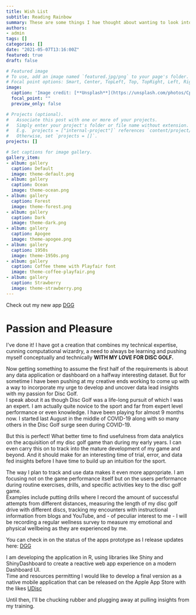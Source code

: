 ```yaml
---
title: Wish List
subtitle: Reading Rainbow
summary: These are some things I hae thought about wanting to look into
authors:
- admin
tags: []
categories: []
date: "2021-05-07T13:16:00Z"
featured: true
draft: false

# Featured image
# To use, add an image named `featured.jpg/png` to your page's folder.
# Focal point options: Smart, Center, TopLeft, Top, TopRight, Left, Right, BottomLeft, Bottom, BottomRight
image:
  caption: 'Image credit: [**Unsplash**](https://unsplash.com/photos/CpkOjOcXdUY)'
  focal_point: ""
  preview_only: false

# Projects (optional).
#   Associate this post with one or more of your projects.
#   Simply enter your project's folder or file name without extension.
#   E.g. `projects = ["internal-project"]` references `content/project/deep-learning/index.md`.
#   Otherwise, set `projects = []`.
projects: []

# Set captions for image gallery.
gallery_item:
- album: gallery
  caption: Default
  image: theme-default.png
- album: gallery
  caption: Ocean
  image: theme-ocean.png
- album: gallery
  caption: Forest
  image: theme-forest.png
- album: gallery
  caption: Dark
  image: theme-dark.png
- album: gallery
  caption: Apogee
  image: theme-apogee.png
- album: gallery
  caption: 1950s
  image: theme-1950s.png
- album: gallery
  caption: Coffee theme with Playfair font
  image: theme-coffee-playfair.png
- album: gallery
  caption: Strawberry
  image: theme-strawberry.png
---
```


Check out my new app [DGG](jerad.shinyapps.io/DiscGolfGrowth)

# Passion and Pleasure  

I've done it! I have got a creation that combines my technical expertise, cunning computational wizardry, a need to always be learning and pushing myself conceptually and technically **WITH MY LOVE FOR DISC GOLF.**  

Now getting something to assume the first half of the requirements is about any data application or dashboard on a halfway interesting dataset. But for sometime I have been pushing at my creative ends working to come up with a way to incorporate my urge to develop and uncover data lead insights with my passion for Disc Golf.  
I speak about it as though Disc Golf was a life-long pursuit of which I was an expert. I am actually quite novice to the sport and far from expert level performance or even knowledge. I have been playing for almost 9 months now. I started last August in the middle of COVID-19 along with so many others in the Disc Golf surge seen during COVID-19.  

But this is perfect! What better time to find usefulness from data analytics on the acquisition of my disc golf game than during my early years. I can even carry this on to track into the mature development of my game and beyond. And it should make for an interesting time of trial, error, and data fed insights before I have time to build up an intuition for the sport.  

The way I plan to track and use data makes it even more appropriate. I am focusing not on the game performance itself but on the users performance during routine exercises, drills, and specific activities key to the disc golf game.  
Examples include putting drills where I record the amount of successful attempts from different distances, measuring the length of my disc golf drive with different discs, tracking my encounters with instructional information from blogs and YouTube, and - of peculiar interest to me - I will be recording a regular wellness survey to measure my emotional and physical wellbeing as they are experienced by me.  

You can check in on the status of the apps prototype as I release updates here: [DGG](jerad.shinyapps.io/DiscGolfGrowth)  

I am developing the application in R, using libraries like Shiny and ShinyDashboard to create a reactive web app experience on a modern Dashboard UI.  
Time and resources permitting I would like to develop a final version as a native mobile application that can be released on the Apple App Store with the likes [UDisc](https://www.udisc.com)  

Until then, I'll be chucking rubber and plugging away at pulling insights from my training.